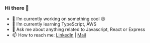 ### Hi there 👋

- 🔭 I’m currently working on something cool 😉
- 🌱 I’m currently learning TypeScript, AWS
- 💬 Ask me about anything related to Javascript, React or Express
- 📫 How to reach me: [LinkedIn](https://www.linkedin.com/in/bitakeyogesh/) | [Mail](yogeshbitake@gmail.com)



